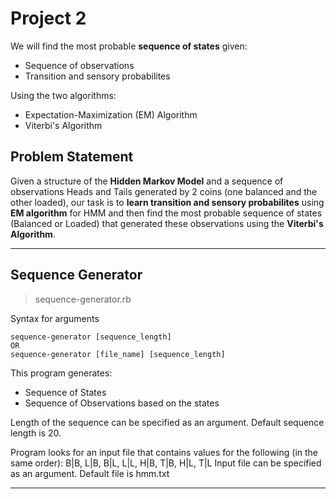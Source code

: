 Project 2
=========

We will find the most probable **sequence of states** given:

* Sequence of observations
* Transition and sensory probabilites

Using the two algorithms:

* Expectation-Maximization (EM) Algorithm
* Viterbi's Algorithm

Problem Statement
-----------------

Given a structure of the **Hidden Markov Model** and a sequence of observations Heads and Tails generated by 2 coins (one balanced and the other loaded), our task is to **learn transition and sensory probabilites** using **EM algorithm** for HMM and then find the most probable sequence of states (Balanced or Loaded) that generated these observations using the **Viterbi's Algorithm**.

----

Sequence Generator
------------------

> sequence-generator.rb

Syntax for arguments
```
sequence-generator [sequence_length]
OR
sequence-generator [file_name] [sequence_length]
```

This program generates:

* Sequence of States
* Sequence of Observations based on the states

Length of the sequence can be specified as an argument. Default sequence length is 20.

Program looks for an input file that contains values for the following (in the same order):
B|B, L|B, B|L, L|L, H|B, T|B, H|L, T|L
Input file can be specified as an argument. Default file is hmm.txt

----

